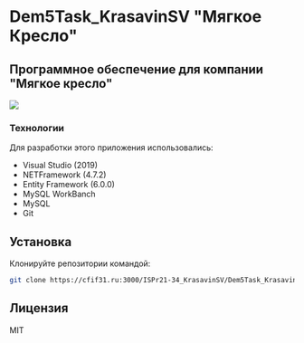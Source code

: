 ﻿# Dem5Task_KrasavinSV "Мягкое Кресло"

## Программное обеспечение для компании "Мягкое кресло"

![](https://cfif31.ru:3000/ISPr21-34_KrasavinSV/Dem5Task_KrasavinSV/src/branch/master/Dem5Task_KrasavinSV/db/EasyChair.png)

### Технологии

Для разработки этого приложения использовались:
- Visual Studio (2019)
- NETFramework (4.7.2)
- Entity Framework (6.0.0)
- MySQL WorkBanch
- MySQL
- Git


## Установка

Клонируйте репозитории командой:
```sh
git clone https://cfif31.ru:3000/ISPr21-34_KrasavinSV/Dem5Task_KrasavinSV.git
```


## Лицензия

MIT
